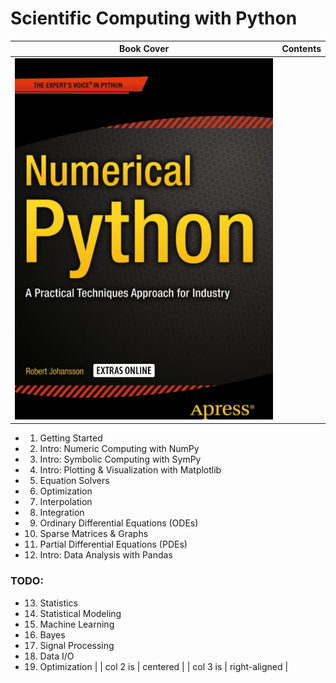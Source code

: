 # Scientific Computing with Python

| Book Cover |    Contents   |
|:----------:|:-------------:|
| ![book-cover](pics/bookcover.png) |  

*  1. Getting Started
*  2. Intro: Numeric Computing with NumPy
*  3. Intro: Symbolic Computing with SymPy 
*  4. Intro: Plotting & Visualization with Matplotlib
*  5. Equation Solvers
*  6. Optimization
*  7. Interpolation
*  8. Integration
*  9. Ordinary Differential Equations (ODEs)
* 10. Sparse Matrices & Graphs
* 11. Partial Differential Equations (PDEs)
* 12. Intro: Data Analysis with Pandas

### TODO:

* 13. Statistics
* 14. Statistical Modeling
* 15. Machine Learning
* 16. Bayes
* 17. Signal Processing
* 18. Data I/O
* 19. Optimization
 |
| col 2 is |    centered   |
| col 3 is | right-aligned |


